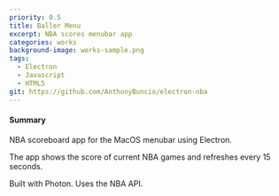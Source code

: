 ```yaml
---
priority: 0.5
title: Baller Menu
excerpt: NBA scores menubar app
categories: works
background-image: works-sample.png
tags:
  - Electron
  - Javascript
  - HTML5
git: https://github.com/AnthonyBuncio/electron-nba
---
```


#### Summary

NBA scoreboard app for the MacOS menubar using Electron.

The app shows the score of current NBA games and refreshes every 15 seconds.

Built with Photon. Uses the NBA API.
